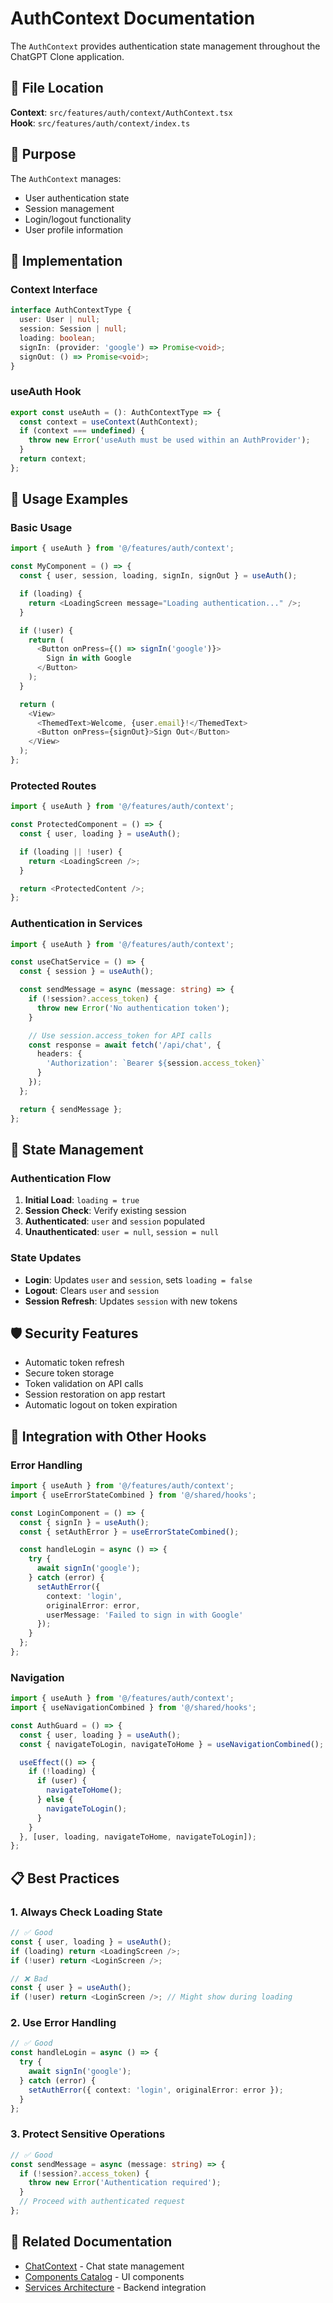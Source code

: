 # AuthContext Documentation

The `AuthContext` provides authentication state management throughout the ChatGPT Clone application.

## 📁 File Location

**Context**: `src/features/auth/context/AuthContext.tsx`  
**Hook**: `src/features/auth/context/index.ts`

## 🎯 Purpose

The `AuthContext` manages:
- User authentication state
- Session management
- Login/logout functionality
- User profile information

## 🔧 Implementation

### **Context Interface**
```typescript
interface AuthContextType {
  user: User | null;
  session: Session | null;
  loading: boolean;
  signIn: (provider: 'google') => Promise<void>;
  signOut: () => Promise<void>;
}
```

### **useAuth Hook**
```typescript
export const useAuth = (): AuthContextType => {
  const context = useContext(AuthContext);
  if (context === undefined) {
    throw new Error('useAuth must be used within an AuthProvider');
  }
  return context;
};
```

## 📖 Usage Examples

### **Basic Usage**
```typescript
import { useAuth } from '@/features/auth/context';

const MyComponent = () => {
  const { user, session, loading, signIn, signOut } = useAuth();

  if (loading) {
    return <LoadingScreen message="Loading authentication..." />;
  }

  if (!user) {
    return (
      <Button onPress={() => signIn('google')}>
        Sign in with Google
      </Button>
    );
  }

  return (
    <View>
      <ThemedText>Welcome, {user.email}!</ThemedText>
      <Button onPress={signOut}>Sign Out</Button>
    </View>
  );
};
```

### **Protected Routes**
```typescript
import { useAuth } from '@/features/auth/context';

const ProtectedComponent = () => {
  const { user, loading } = useAuth();

  if (loading || !user) {
    return <LoadingScreen />;
  }

  return <ProtectedContent />;
};
```

### **Authentication in Services**
```typescript
import { useAuth } from '@/features/auth/context';

const useChatService = () => {
  const { session } = useAuth();

  const sendMessage = async (message: string) => {
    if (!session?.access_token) {
      throw new Error('No authentication token');
    }

    // Use session.access_token for API calls
    const response = await fetch('/api/chat', {
      headers: {
        'Authorization': `Bearer ${session.access_token}`
      }
    });
  };

  return { sendMessage };
};
```

## 🔄 State Management

### **Authentication Flow**
1. **Initial Load**: `loading = true`
2. **Session Check**: Verify existing session
3. **Authenticated**: `user` and `session` populated
4. **Unauthenticated**: `user = null`, `session = null`

### **State Updates**
- **Login**: Updates `user` and `session`, sets `loading = false`
- **Logout**: Clears `user` and `session`
- **Session Refresh**: Updates `session` with new tokens

## 🛡️ Security Features

- Automatic token refresh
- Secure token storage
- Token validation on API calls
- Session restoration on app restart
- Automatic logout on token expiration

## 🔗 Integration with Other Hooks

### **Error Handling**
```typescript
import { useAuth } from '@/features/auth/context';
import { useErrorStateCombined } from '@/shared/hooks';

const LoginComponent = () => {
  const { signIn } = useAuth();
  const { setAuthError } = useErrorStateCombined();

  const handleLogin = async () => {
    try {
      await signIn('google');
    } catch (error) {
      setAuthError({
        context: 'login',
        originalError: error,
        userMessage: 'Failed to sign in with Google'
      });
    }
  };
};
```

### **Navigation**
```typescript
import { useAuth } from '@/features/auth/context';
import { useNavigationCombined } from '@/shared/hooks';

const AuthGuard = () => {
  const { user, loading } = useAuth();
  const { navigateToLogin, navigateToHome } = useNavigationCombined();

  useEffect(() => {
    if (!loading) {
      if (user) {
        navigateToHome();
      } else {
        navigateToLogin();
      }
    }
  }, [user, loading, navigateToHome, navigateToLogin]);
};
```

## 📋 Best Practices

### **1. Always Check Loading State**
```typescript
// ✅ Good
const { user, loading } = useAuth();
if (loading) return <LoadingScreen />;
if (!user) return <LoginScreen />;

// ❌ Bad
const { user } = useAuth();
if (!user) return <LoginScreen />; // Might show during loading
```

### **2. Use Error Handling**
```typescript
// ✅ Good
const handleLogin = async () => {
  try {
    await signIn('google');
  } catch (error) {
    setAuthError({ context: 'login', originalError: error });
  }
};
```

### **3. Protect Sensitive Operations**
```typescript
// ✅ Good
const sendMessage = async (message: string) => {
  if (!session?.access_token) {
    throw new Error('Authentication required');
  }
  // Proceed with authenticated request
};
```

## 🔗 Related Documentation

- [ChatContext](./chat.md) - Chat state management
- [Components Catalog](../components/catalog.md) - UI components
- [Services Architecture](../services/README.md) - Backend integration 